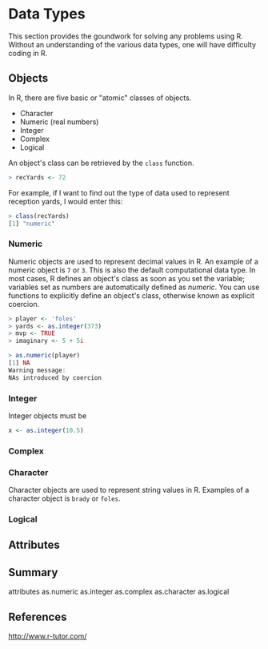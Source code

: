 # Data Types
This section provides the goundwork for solving any problems using R. Without an understanding of the various data types, one will have difficulty coding in R.


## Objects
In R, there are five basic or "atomic" classes of objects. 
* Character
* Numeric (real numbers)
* Integer
* Complex
* Logical

An object's class can be retrieved by the `class` function.
```r
> recYards <- 72
```
For example, if I want to find out the type of data used to represent reception yards, I would enter this:
```r
> class(recYards)
[1] "numeric"
```

### Numeric
Numeric objects are used to represent decimal values in R. An example of a numeric object is `7` or `3`. This is also the default computational data type. In most cases, R defines an object's class as soon as you set the variable; variables set as numbers are automatically defined as *numeric*. You can use functions to explicitly define an object's class, otherwise known as explicit coercion. 
```r
> player <- 'foles'
> yards <- as.integer(373)
> mvp <- TRUE
> imaginary <- 5 + 5i

> as.numeric(player)
[1] NA
Warning message:
NAs introduced by coercion
```

### Integer
Integer objects must be 
```r
x <- as.integer(10.5)
```

### Complex


### Character
Character objects are used to represent string values in R. Examples of a character object is `brady` or `foles`. 


### Logical

## Attributes

## Summary
attributes
as.numeric
as.integer
as.complex
as.character
as.logical

## References
http://www.r-tutor.com/
